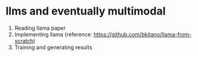 # llms and eventually multimodal

1. Reading llama paper
2. Implementing llama (reference: https://github.com/bkitano/llama-from-scratch)
2. Training and generating results


